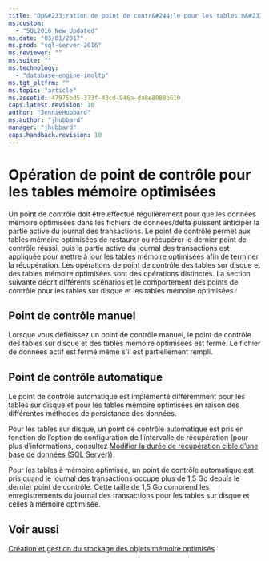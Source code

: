 ```yaml
---
title: "Op&#233;ration de point de contr&#244;le pour les tables m&#233;moire optimis&#233;es | Microsoft Docs"
ms.custom: 
  - "SQL2016_New_Updated"
ms.date: "03/01/2017"
ms.prod: "sql-server-2016"
ms.reviewer: ""
ms.suite: ""
ms.technology: 
  - "database-engine-imoltp"
ms.tgt_pltfrm: ""
ms.topic: "article"
ms.assetid: 47975bd5-373f-43cd-946a-da8e8088b610
caps.latest.revision: 10
author: "JennieHubbard"
ms.author: "jhubbard"
manager: "jhubbard"
caps.handback.revision: 10
---
```

# Op&#233;ration de point de contr&#244;le pour les tables m&#233;moire optimis&#233;es
  Un point de contrôle doit être effectué régulièrement pour que les données mémoire optimisées dans les fichiers de données/delta puissent anticiper la partie active du journal des transactions. Le point de contrôle permet aux tables mémoire optimisées de restaurer ou récupérer le dernier point de contrôle réussi, puis la partie active du journal des transactions est appliquée pour mettre à jour les tables mémoire optimisées afin de terminer la récupération. Les opérations de point de contrôle des tables sur disque et des tables mémoire optimisées sont des opérations distinctes. La section suivante décrit différents scénarios et le comportement des points de contrôle pour les tables sur disque et les tables mémoire optimisées :  
  
## Point de contrôle manuel  
 Lorsque vous définissez un point de contrôle manuel, le point de contrôle des tables sur disque et des tables mémoire optimisées est fermé. Le fichier de données actif est fermé même s'il est partiellement rempli.  
  
## Point de contrôle automatique  
 Le point de contrôle automatique est implémenté différemment pour les tables sur disque et pour les tables mémoire optimisées en raison des différentes méthodes de persistance des données.  
  
 Pour les tables sur disque, un point de contrôle automatique est pris en fonction de l’option de configuration de l’intervalle de récupération (pour plus d’informations, consultez [Modifier la durée de récupération cible d’une base de données &#40;SQL Server&#41;](../../relational-databases/logs/change-the-target-recovery-time-of-a-database-sql-server.md)).  
  
 Pour les tables à mémoire optimisée, un point de contrôle automatique est pris quand le journal des transactions occupe plus de 1,5 Go depuis le dernier point de contrôle. Cette taille de 1,5 Go comprend les enregistrements du journal des transactions pour les tables sur disque et celles à mémoire optimisée.  
  
## Voir aussi  
 [Création et gestion du stockage des objets mémoire optimisés](../../relational-databases/in-memory-oltp/creating-and-managing-storage-for-memory-optimized-objects.md)  
  
  